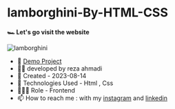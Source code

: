 # lamborghini-By-HTML-CSS

**🏎️ Let's go visit the website**

![lamborghini](https://github.com/ahmadideveloper/Travel-Agency/assets/141068188/6f4e5c0a-7d98-45db-ae1c-463b06c35d02)

- 🔗 [Demo Project](https://ahmadideveloper.github.io/lamborghini/)
- 👨‍💻 developed by reza ahmadi
- 📆 Created - 2023-08-14
- 🤖 Technologies Used - Html , Css
- 🕵🏻‍♀️ Role - Frontend
- 📫 How to reach me : with my [instagram](https://instagram.com/ahmadideveloper) and [linkedin](https://linkedin.com/in/reza-ahmadi-639351286)
